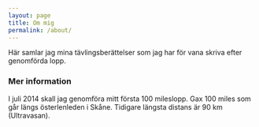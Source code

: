 ```yaml
---
layout: page
title: Om mig
permalink: /about/
---
```


Här samlar jag mina tävlingsberättelser som jag har för vana skriva efter genomförda lopp. 

### Mer information

I juli 2014 skall jag genomföra mitt första 100 mileslopp. Gax 100 miles som går längs österlenleden i Skåne. Tidigare längsta distans är 90 km (Ultravasan).
